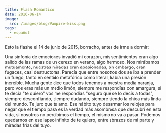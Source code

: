 ```yaml
---
title: Flash Romantico
date: 2016-06-14
image:
  src: /images/blog/Vampire-kiss.png
tags:
  - español
---
```

Esto la flashe el 14 de junio de 2015, borracho, antes de irme a dormir:

Una sinfonía de emociones invadió mi corazón, mis sentimientos eran algo salido de las ramas de un cerezo en verano, algo hermoso. Nos mirábamos mutuamente, nuestras miradas eran apasionadas, sin embargo, eran fugaces, casi destructoras. Parecía que entre nosotros dos se iba a prender un fuego, tanto en sentido metafórico como literal, había una presión increíble.
Mucha gente dice que todos tenemos a nuestra media na<span class="text_exposed_show">ranja, pero vos eras más un medio limón, siempre me respondías con amargura, si te decía "te quiero" vos me respondías "seguro que se lo decís a todas", siempre desconfiando, siempre dudando, siempre siendo la chica más linda del mundo. Te juro que te amo.
Ese hábito tuyo desarmar los relojes para negar que el tiempo pasa es la verdad más asombrosa que descubrí en esta vida, si nosotros no percibimos el tiempo, el mismo no va a pasar. Podemos quedarnos en ese lapso infinito de te quiero, entre abrazos de mi parte y miradas frías del tuyo.</span>
